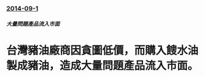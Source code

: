 ### [2014-09-1](/news/2014/09/1/index.md)

##### 大量問題產品流入市面
#  台灣豬油廠商因貪圖低價，而購入餿水油製成豬油，造成大量問題產品流入市面。



